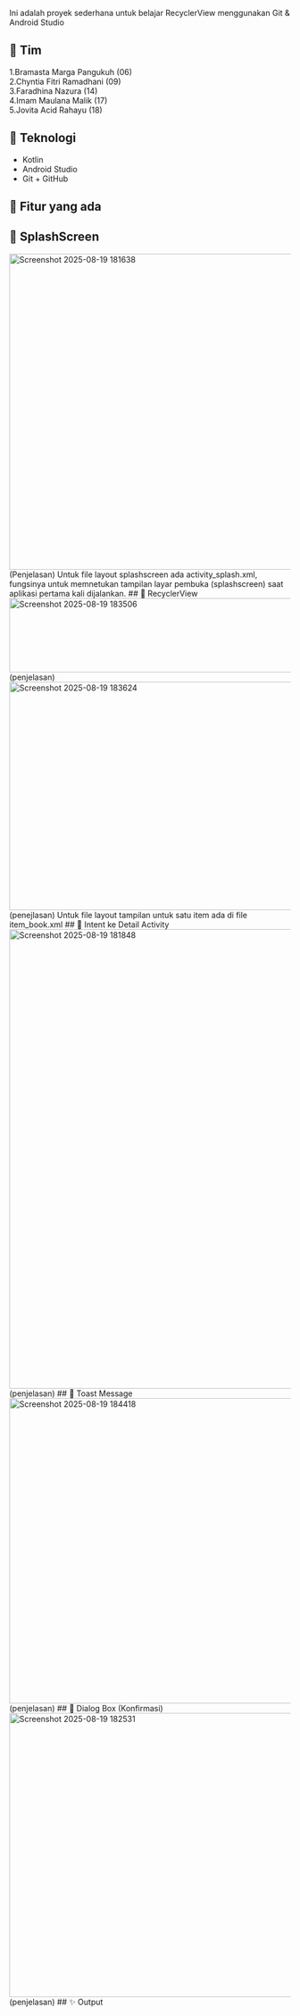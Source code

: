 Ini adalah proyek sederhana untuk belajar RecyclerView menggunakan Git & Android Studio
## 👥 Tim
1.Bramasta Marga Pangukuh (06)  
2.Chyntia Fitri Ramadhani (09)  
3.Faradhina Nazura (14)  
4.Imam Maulana Malik (17)   
5.Jovita Acid Rahayu (18)  
## 🔧 Teknologi
- Kotlin
- Android Studio
- Git + GitHub
## 📱 Fitur yang ada
## 📂 SplashScreen  
<img width="1053" height="566" alt="Screenshot 2025-08-19 181638" src="https://github.com/user-attachments/assets/6e6181ff-f4e2-4da9-9144-420d81fb9106" />
(Penjelasan)  
Untuk file layout splashscreen ada activity_splash.xml, fungsinya untuk memnetukan tampilan layar pembuka (splashscreen) saat aplikasi pertama kali dijalankan.  
## 📂 RecyclerView   
<img width="602" height="133" alt="Screenshot 2025-08-19 183506" src="https://github.com/user-attachments/assets/500ec1ed-cddb-42e0-8d5c-16b17c78a409" />  
(penjelasan)
<img width="971" height="409" alt="Screenshot 2025-08-19 183624" src="https://github.com/user-attachments/assets/49dd00d1-54c0-42fa-b861-35d380f16b4b" />  
(penejlasan)  
Untuk file layout tampilan untuk satu item ada di file item_book.xml  
## 📂 Intent ke Detail Activity  
<img width="886" height="823" alt="Screenshot 2025-08-19 181848" src="https://github.com/user-attachments/assets/f83b7b64-1dd5-4791-8e4b-db86efc4c511" />
(penjelasan)  
## 📂 Toast Message 
<img width="1110" height="547" alt="Screenshot 2025-08-19 184418" src="https://github.com/user-attachments/assets/8539ab84-aa67-4d34-a6db-496285800cf0" />
(penjelasan)  
## 📂 Dialog Box (Konfirmasi)  
<img width="1045" height="509" alt="Screenshot 2025-08-19 182531" src="https://github.com/user-attachments/assets/ce6e7813-77e3-43de-8bc4-479cb9dc010c" />
(penjelasan)  
## ✨ Output  
